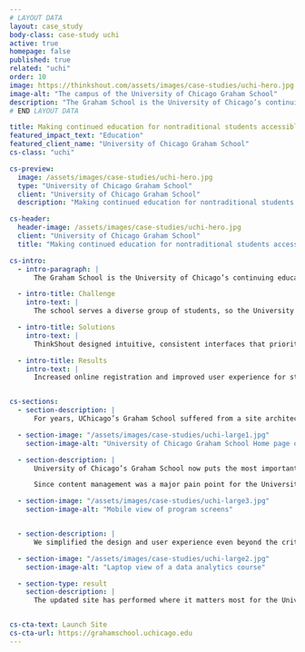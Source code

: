 ```yaml
---
# LAYOUT DATA
layout: case_study
body-class: case-study uchi
active: true
homepage: false
published: true
related: "uchi"
order: 10
image: https://thinkshout.com/assets/images/case-studies/uchi-hero.jpg
image-alt: "The campus of the University of Chicago Graham School"
description: "The Graham School is the University of Chicago’s continuing education program for skill seekers, career changers, and lifelong learners. It offers an array of curriculum and certifications for nontraditional students looking to change the course of their career path, or those who simply want to learn for learning’s sake."
# END LAYOUT DATA

title: Making continued education for nontraditional students accessible and engaging with Drupal 8
featured_impact_text: "Education"
featured_client_name: "University of Chicago Graham School"
cs-class: "uchi"

cs-preview:
  image: /assets/images/case-studies/uchi-hero.jpg
  type: "University of Chicago Graham School"
  client: "University of Chicago Graham School"
  description: "Making continued education for nontraditional students accessible and engaging with Drupal 8"

cs-header:
  header-image: /assets/images/case-studies/uchi-hero.jpg
  client: "University of Chicago Graham School"
  title: "Making continued education for nontraditional students accessible and engaging with Drupal 8"

cs-intro:
  - intro-paragraph: |
      The Graham School is the University of Chicago’s continuing education program for skill seekers, career changers, and lifelong learners. It offers an array of curriculum and certifications for nontraditional students looking to change the course of their career path, or those who simply want to learn for learning’s sake.

  - intro-title: Challenge
    intro-text: |
      The school serves a diverse group of students, so the University of Chicago needed a site that was both attractive and navigable for their varied needs. It couldn’t just be a pretty site, though - it needed to tell a story that encourages lifelong learning.

  - intro-title: Solutions
    intro-text: |
      ThinkShout designed intuitive, consistent interfaces that prioritize the most important student tasks. Improved structures, related content, and clear calls to action are now the rule, not the exception.

  - intro-title: Results
    intro-text: |
      Increased online registration and improved user experience for students of all backgrounds and needs.


cs-sections:
  - section-description: |
      For years, UChicago’s Graham School suffered from a site architecture that made it difficult for staff to update content as their needs changed and course offerings expanded. A messy admin interface and excess content types further cluttered the content creation experience. The University of Chicago needed to simplify this process while also improving the user experience by making the site easier for students to navigate and search for content.

  - section-image: "/assets/images/case-studies/uchi-large1.jpg"
    section-image-alt: "University of Chicago Graham School Home page on mobile and laptop screens"

  - section-description: |
      University of Chicago’s Graham School now puts the most important content front and center. Current and prospective students can browse and register for courses via Destiny One, a lifecycle management tool designed specifically for institutions like the Graham School that serve nontraditional students.

      Since content management was a major pain point for the University of Chicago team, we also developed a solution that combined Google Sheets and Drupal Migrate to populate content on their site. Our engineers then trained the University of Chicago web team to use this system, which was uniquely tailored to their needs. (See Engineering Manager Maria Fisher’s process in this [two-part blog series](https://thinkshout.com/blog/2017/01/using-google-docs-and-migrate-to-populate-your-drupal-site-part-1/).)

  - section-image: "/assets/images/case-studies/uchi-large3.jpg"
    section-image-alt: "Mobile view of program screens"


  - section-description: |
      We simplified the design and user experience even beyond the critical registration workflows, restructuring program pages to be more self-contained and unique. We built out related content blocks on these pages so relevant blogs and events populate based on the page the user is currently browsing. Additionally, we created sticky call to action blocks that appear for first-time visitors to encourage relationship-building.

  - section-image: "/assets/images/case-studies/uchi-large2.jpg"
    section-image-alt: "Laptop view of a data analytics course"

  - section-type: result
    section-description: |
      The updated site has performed where it matters most for the University and students alike: increased interest in online enrollment. Additionally, the design and content strategy has been so successful that other Colleges across the University system are beginning to adopt everything from the Graham School’s approach to its very content structures.


cs-cta-text: Launch Site
cs-cta-url: https://grahamschool.uchicago.edu
---
```

